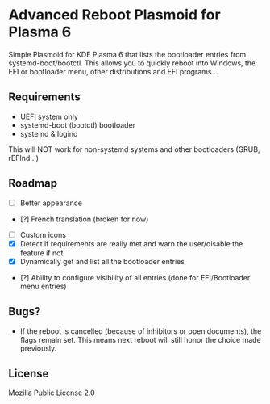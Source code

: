 # Advanced Reboot Plasmoid for Plasma 6

Simple Plasmoid for KDE Plasma 6 that lists the bootloader entries from systemd-boot/bootctl.
This allows you to quickly reboot into Windows, the EFI or bootloader menu, other distributions and EFI programs...

## Requirements

- UEFI system only
- systemd-boot (bootctl) bootloader
- systemd & logind

This will NOT work for non-systemd systems and other bootloaders (GRUB, rEFInd...)

## Roadmap

- [ ] Better appearance
- [?] French translation (broken for now)
- [ ] Custom icons
- [x] Detect if requirements are really met and warn the user/disable the feature if not
- [x] Dynamically get and list all the bootloader entries
- [?] Ability to configure visibility of all entries (done for EFI/Bootloader menu entries)

## Bugs?

- If the reboot is cancelled (because of inhibitors or open documents), the flags remain set. This means next reboot will still honor the choice made previously.

## License

Mozilla Public License 2.0
